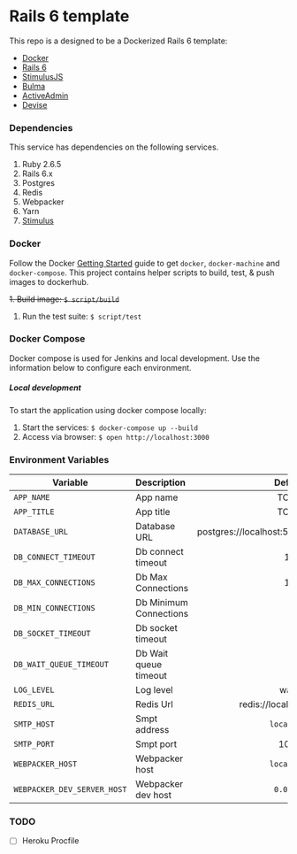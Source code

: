 # Rails 6 template

This repo is a designed to be a Dockerized Rails 6 template:

  - [Docker](https://docs.docker.com/mac/started/)
  - [Rails 6](https://rubyonrails.org/)
  - [StimulusJS](https://github.com/stimulusjs/stimulus)
  - [Bulma](https://bulma.io/documentation)
  - [ActiveAdmin](https://activeadmin.info/)
  - [Devise](https://github.com/heartcombo/devise)

### Dependencies

This service has dependencies on the following services.

1. Ruby 2.6.5
1. Rails 6.x
1. Postgres
1. Redis
1. Webpacker
1. Yarn
  1. [Stimulus](https://stimulusjs.org/handbook/installing#using-webpack)

### Docker
Follow the Docker [Getting Started](https://docs.docker.com/mac/started/) guide to get `docker`, `docker-machine` and `docker-compose`.  This project contains helper scripts to build, test, & push images to dockerhub.  

~~1. Build image: `$ script/build`~~
1. Run the test suite: `$ script/test`

### Docker Compose
Docker compose is used for Jenkins and local development.  Use the information below to configure each environment.

##### Local development
To start the application using docker compose locally:

1. Start the services: `$ docker-compose up --build`
1. Access via browser: `$ open http://localhost:3000`

### Environment Variables

| Variable       |  Description   | Default                 |
| ---------------|:---------------|:-----------------------:|
| `APP_NAME`     | App name       | TODO
| `APP_TITLE`     | App title      | TODO
| `DATABASE_URL`  | Database URL  | postgres://localhost:5432/app_development
| `DB_CONNECT_TIMEOUT` | Db connect timeout | 10
| `DB_MAX_CONNECTIONS` | Db Max Connections | 16
| `DB_MIN_CONNECTIONS` | Db Minimum Connections | 5
| `DB_SOCKET_TIMEOUT` | Db socket timeout | 5
| `DB_WAIT_QUEUE_TIMEOUT` | Db Wait queue timeout | 5
| `LOG_LEVEL`    | Log level      | warn
| `REDIS_URL`  | Redis Url   | redis://localhost:6379/0
| `SMTP_HOST`  | Smpt address   | `localhost`
| `SMTP_PORT`  | Smpt port   | 1025
| `WEBPACKER_HOST` | Webpacker host | `localhost`
| `WEBPACKER_DEV_SERVER_HOST` | Webpacker dev host | `0.0.0.0`

### TODO

- [ ] Heroku Procfile
